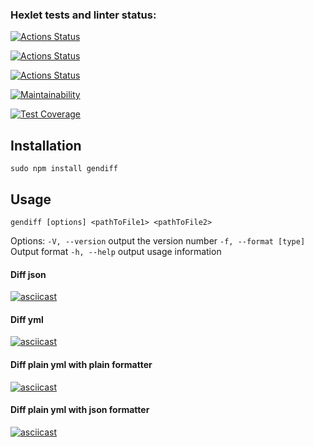 ### Hexlet tests and linter status:
[![Actions Status](https://github.com/Lodo4ka/frontend-project-lvl2/workflows/hexlet-check/badge.svg)](https://github.com/Lodo4ka/frontend-project-lvl2/actions)

[![Actions Status](https://github.com/Lodo4ka/frontend-project-lvl2/workflows/Linter/badge.svg)](https://github.com/Lodo4ka/frontend-project-lvl2/actions/workflows/lint-check.yml)

[![Actions Status](https://github.com/Lodo4ka/frontend-project-lvl2/workflows/Tests/badge.svg)](https://github.com/Lodo4ka/frontend-project-lvl2/actions/workflows/tests-check.yml)

[![Maintainability](https://api.codeclimate.com/v1/badges/80befd31dee314fbcfcd/maintainability)](https://codeclimate.com/github/Lodo4ka/frontend-project-lvl2/maintainability)

[![Test Coverage](https://api.codeclimate.com/v1/badges/80befd31dee314fbcfcd/test_coverage)](https://codeclimate.com/github/Lodo4ka/frontend-project-lvl2/test_coverage)

## Installation
```sudo npm install gendiff```

## Usage
```gendiff [options] <pathToFile1> <pathToFile2>```

Options:
`-V, --version` output the version number
`-f, --format [type]` Output format
`-h, --help` output usage information
#### Diff json
[![asciicast](https://asciinema.org/a/NpiOweYX7c1T7Wufoh8AV9Yp4.svg)](https://asciinema.org/a/NpiOweYX7c1T7Wufoh8AV9Yp4)

#### Diff yml
[![asciicast](https://asciinema.org/a/0xTpPa7z9MqCbcoYcHDWecGrT.svg)](https://asciinema.org/a/0xTpPa7z9MqCbcoYcHDWecGrT)
#### Diff plain yml with plain formatter
[![asciicast](https://asciinema.org/a/F0rrih1h05eCXEv44n9kPZYDC.svg)](https://asciinema.org/a/F0rrih1h05eCXEv44n9kPZYDC)

#### Diff plain yml with json formatter
[![asciicast](https://asciinema.org/a/1iR61Acb4JFJz1jL1GGQJWdvr.svg)](https://asciinema.org/a/1iR61Acb4JFJz1jL1GGQJWdvr)
